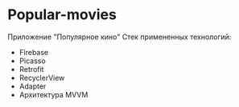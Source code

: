 # Popular-movies
Приложение "Популярное кино"
Стек примененных технологий:
- Firebase
- Picasso
- Retrofit
- RecyclerView
- Adapter
- Архитектура MVVM
